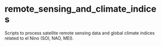 # remote_sensing_and_climate_indices
Scripts to process satellite remote sensing data and global climate indices related to el Nino (SOI, NAO, MEI).
